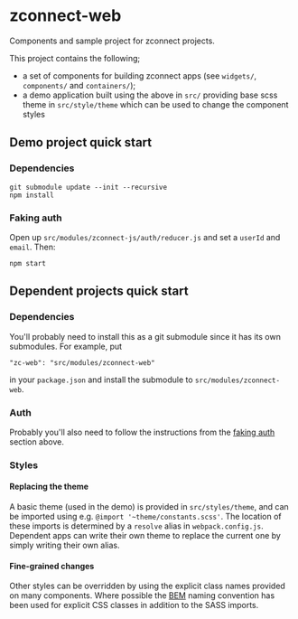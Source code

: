 # zconnect-web
Components and sample project for zconnect projects.

This project contains the following;

-   a set of components for building zconnect apps (see `widgets/`,
    `components/` and `containers/`);
-   a demo application built using the above in `src/` providing base scss theme in `src/style/theme` which can be used to change the component styles


## Demo project quick start
### Dependencies

    git submodule update --init --recursive
    npm install

### <a name="faking-auth"></a>Faking auth
Open up `src/modules/zconnect-js/auth/reducer.js` and set a `userId` and
`email`. Then:

    npm start


## Dependent projects quick start
### Dependencies
You'll probably need to install this as a git submodule since it has its own
submodules. For example, put

    "zc-web": "src/modules/zconnect-web"

in your `package.json` and install the submodule to `src/modules/zconnect-web`.

### Auth
Probably you'll also need to follow the instructions from the [faking
auth](faking-auth) section above.

### Styles
#### Replacing the theme
A basic theme (used in the demo) is provided in `src/styles/theme`, and can be
imported using e.g. `@import '~theme/constants.scss'`. The location of these
imports is determined by a `resolve` alias in `webpack.config.js`. Dependent
apps can write their own theme to replace the current one by simply writing
their own alias.

#### Fine-grained changes
Other styles can be overridden by using the explicit class names provided on
many components. Where possible the [BEM](https://en.bem.info/methodology/)
naming convention has been used for explicit CSS classes in addition to the
SASS imports.
